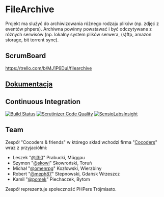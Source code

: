# FileArchive #

Projekt ma slużyć do archiwizowania różnego rodzaju plików (np. zdjęć z eventów phpers). Archiwna powinny powstawać i być
odczytywane z różnych serwisów (np. lokalny system plików serwera, (s)ftp, amazon storage, bit torrent sync).


## ScrumBoard ##
https://trello.com/b/MJ1P6DuI/filearchive

## [Dokumentacja](docs/index.md) ##

## Continuous Integration ##
[![Build Status](https://api.shippable.com/projects/540e7d3b3479c5ea8f9ed3d1/badge?branchName=master)](https://app.shippable.com/projects/540e7d3b3479c5ea8f9ed3d1)
[![Scrutinizer Code Quality](https://scrutinizer-ci.com/g/cocoders/FileArchive/badges/quality-score.png?b=master)](https://scrutinizer-ci.com/g/cocoders/FileArchive/?branch=master)
[![SensioLabsInsight](https://insight.sensiolabs.com/projects/8bd72fa9-f985-444a-95a1-5cbda5c894e7/mini.png)](https://insight.sensiolabs.com/projects/8bd72fa9-f985-444a-95a1-5cbda5c894e7)

## Team ##
Zespół "Cocoders & friends" w którego skład wchodzi firma "[Cocoders](http://www.cocoders.com)" wraz z przyjaciółmi:

* Leszek "[@l3l0](http://github.com/l3l0)" Prabucki, Müggau
* Szymon "[@skowi](http://github.com/skowi)" Skowroński, Toruń
* Michał "[@omenrpg](http://github.com/omenrpg)" Kozłowski, Wierzbiny
* Robert "[@meph87](http://github.com/meph87)" Stepnowski, Gdańsk Wrzeszcz
* Kamil "[@pomek](http://github.com/pomek)" Piechaczek, Bytom

Zespół reprezentuje społeczność PHPers Trójmiasto.
